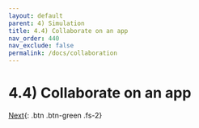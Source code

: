 ```yaml
---
layout: default
parent: 4) Simulation
title: 4.4) Collaborate on an app
nav_order: 440
nav_exclude: false
permalink: /docs/collaboration
---
```


# 4.4) Collaborate on an app



[Next](/lab-aemc-utah/docs/deploy-app){: .btn .btn-green .fs-2}